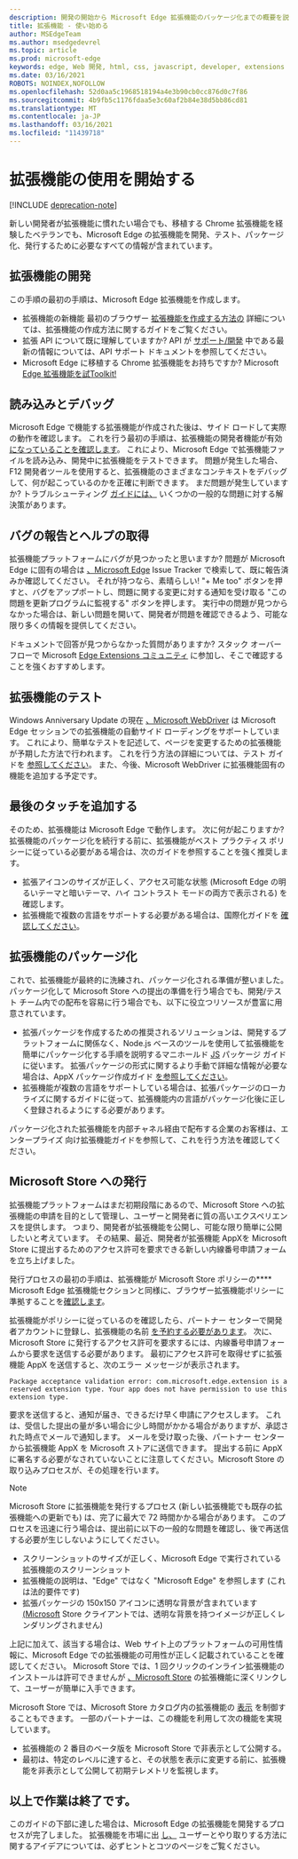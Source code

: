 ```yaml
---
description: 開発の開始から Microsoft Edge 拡張機能のパッケージ化までの概要を説明します。
title: 拡張機能 - 使い始める
author: MSEdgeTeam
ms.author: msedgedevrel
ms.topic: article
ms.prod: microsoft-edge
keywords: edge, Web 開発, html, css, javascript, developer, extensions
ms.date: 03/16/2021
ROBOTS: NOINDEX,NOFOLLOW
ms.openlocfilehash: 52d0aa5c1968518194a4e3b90cb0cc876d0c7f86
ms.sourcegitcommit: 4b9fb5c1176fdaa5e3c60af2b84e38d5bb86cd81
ms.translationtype: MT
ms.contentlocale: ja-JP
ms.lasthandoff: 03/16/2021
ms.locfileid: "11439718"
---
```

# <a name="getting-started-with-extensions"></a>拡張機能の使用を開始する  

[!INCLUDE [deprecation-note](includes/deprecation-note.md)]  

新しい開発者が拡張機能に慣れたい場合でも、移植する Chrome 拡張機能を経験したベテランでも、Microsoft Edge の拡張機能を開発、テスト、パッケージ化、発行するために必要なすべての情報が含まれています。 

## <a name="developing-an-extension"></a>拡張機能の開発

この手順の最初の手順は、Microsoft Edge 拡張機能を作成します。 
- 拡張機能の新機能 最初のブラウザー [拡張機能を作成する方法の](./guides/creating-an-extension.md) 詳細については、拡張機能の作成方法に関するガイドをご覧ください。 
- 拡張 API について既に理解していますか? API が [サポート/開発](./api-support.md) 中である最新の情報については、API サポート ドキュメントを参照してください。 
- Microsoft Edge に移植する Chrome 拡張機能をお持ちですか? Microsoft [Edge 拡張機能を試Toolkit!](./guides/porting-chrome-extensions.md)

## <a name="loading-and-debugging"></a>読み込みとデバッグ

Microsoft Edge で機能する拡張機能が作成された後は、サイド ロードして実際の動作を確認します。 これを行う最初の手順は、拡張機能の開発者機能が有効 [になっていることを確認します](./guides/adding-and-removing-extensions.md)。 これにより、Microsoft Edge で拡張機能ファイルを読み込み、開発中に拡張機能をテストできます。 問題が発生した場合、F12 開発者ツールを使用すると、拡張機能[](./guides/debugging-extensions.md)のさまざまなコンテキストをデバッグして、何が起こっているのかを正確に判断できます。 まだ問題が発生していますか? トラブルシューティング [ガイドには、](./troubleshooting.md) いくつかの一般的な問題に対する解決策があります。 

## <a name="reporting-bugs-and-getting-help"></a>バグの報告とヘルプの取得

拡張機能プラットフォームにバグが見つかったと思いますか? 問題が Microsoft Edge に固有の場合は [、Microsoft Edge](https://developer.microsoft.com/microsoft-edge/platform/issues/) Issue Tracker で検索して、既に報告済みか確認してください。 それが持つなら、素晴らしい! "+ Me too" ボタンを押すと、バグをアップポートし、問題に関する変更に対する通知を受け取る "この問題を更新プログラムに監視する" ボタンを押します。 実行中の問題が見つからなかった場合は、新しい問題を開いて、開発者が問題を確認できるよう、可能な限り多くの情報を提供してください。 

<!--Are we missing an API that your extension needs to work properly? If so, [we're always listening on UserVoice](https://wpdev.uservoice.com/forums/257854-microsoft-edge-developer/category/87962-extensions). Feel free to upvote your API if it already exists, or to create a new feedback item so that other developers can upvote it too! -->  

ドキュメントで回答が見つからなかった質問がありますか? スタック オーバーフローで Microsoft [Edge Extensions コミュニティ](https://stackoverflow.com/questions/tagged/microsoft-edge-extension) に参加し、そこで確認することを強くおすすめします。

## <a name="testing-your-extension"></a>拡張機能のテスト

Windows Anniversary Update の現在 [、Microsoft WebDriver](../webdriver/index.md) は Microsoft Edge セッションでの拡張機能の自動サイド ローディングをサポートしています。 これにより、簡単なテストを記述して、ページを変更するための拡張機能が予期した方法で行われます。 これを行う方法の詳細については、テスト ガイドを [参照してください](./guides/packaging/creating-and-testing-extension-packages.md#automated-testing-with-webdriver)。 また、今後、Microsoft WebDriver に拡張機能固有の機能を追加する予定です。

## <a name="adding-the-final-touches"></a>最後のタッチを追加する

そのため、拡張機能は Microsoft Edge で動作します。 次に何が起こりますか? 拡張機能のパッケージ化を続行する前に、拡張機能がベスト プラクティス ポリシーに従っている必要がある場合は、次のガイドを参照することを強く推奨します。 
- 拡張アイコンのサイズが正[](./guides/design.md)しく、アクセス[](./guides/accessibility.md)可能な状態 (Microsoft Edge の明るいテーマと暗いテーマ、ハイ コントラスト モードの両方で表示される) を確認します。 
- 拡張機能で複数の言語をサポートする必要がある場合は、国際化ガイドを [確認してください](./guides/internationalization.md)。 

## <a name="packaging-an-extension"></a>拡張機能のパッケージ化

これで、拡張機能が最終的に洗練され、パッケージ化される準備が整いました。 パッケージ化して Microsoft Store への提出の準備を行う場合でも、開発/テスト チーム内での配布を容易に行う場合でも、以下に役立つリソースが豊富に用意されています。 

- 拡張パッケージを作成するための推奨されるソリューションは、開発するプラットフォームに関係なく、Node.js ベースのツールを使用して拡張機能を簡単にパッケージ化する手順を説明するマニホールド [JS](./guides/packaging/using-manifoldjs-to-package-extensions.md) パッケージ ガイドに従います。 拡張パッケージの形式に関するより手動で詳細な情報が必要な場合は、AppX パッケージ作成ガイド [を参照してください](./guides/packaging/creating-and-testing-extension-packages.md#preparing-the-submission-folder)。 
- 拡張機能が複数の言語をサポートしている場合は、拡張パッケージのローカライズに関する[](./guides/packaging/localizing-extension-packages.md)ガイドに従って、拡張機能内の言語がパッケージ化後に正しく登録されるようにする必要があります。 

パッケージ化された拡張機能を内部チャネル経由で配布する企業のお客様は、エンタープライズ 向け拡張機能ガイドを[](./extensions-for-enterprise.md)参照して、これを行う方法を確認してください。  

## <a name="publishing-to-the-microsoft-store"></a>Microsoft Store への発行

拡張機能プラットフォームはまだ初期段階にあるので、Microsoft Store への拡張機能の申請を目的として管理し、ユーザーと開発者に質の高いエクスペリエンスを提供します。 つまり、開発者が拡張機能を公開し、可能な限り簡単に公開したいと考えています。 その結果、最近、開発者が拡張機能 AppX[](https://aka.ms/extension-request)を Microsoft Store に提出するためのアクセス許可を要求できる新しい内線番号申請フォームを立ち上げました。
 
発行プロセスの最初の手順は、拡張機能が Microsoft Store ポリシーの**** Microsoft Edge 拡張機能セクションと同様に、ブラウザー拡張機能ポリシーに準拠することを[確認します](https://msdn.microsoft.com/library/windows/apps/dn764944.aspx#pol_10_12)。  

<!--  The first step of the publishing process is to make sure your extension conforms to our [browser extension policy](./microsoft-browser-extension-policy.md) as well as the [Microsoft Edge extensions section of the Microsoft Store Policies](https://msdn.microsoft.com/library/windows/apps/dn764944.aspx#pol_10_12).  -->  

拡張機能がポリシーに従っているのを確認したら、パートナー センターで開発者アカウントに登録し、拡張機能の名前 [を予約する必要があります](./guides/packaging/extensions-in-the-windows-dev-center.md)。 次に、Microsoft Store に発行するアクセス許可[](https://aka.ms/extension-request)を要求するには、内線番号申請フォームから要求を送信する必要があります。 最初にアクセス許可を取得せずに拡張機能 AppX を送信すると、次のエラー メッセージが表示されます。

```text
Package acceptance validation error: com.microsoft.edge.extension is a reserved extension type. Your app does not have permission to use this extension type.
```  

要求を送信すると、通知が届き、できるだけ早く申請にアクセスします。 これは、受信した提出の量が多い場合に少し時間がかかる場合がありますが、承認された時点でメールで通知します。 メールを受け取った後、パートナー センターから拡張機能 AppX を Microsoft ストアに送信できます。 提出する前に AppX に署名する必要がなされていないことに注意してください。Microsoft Store の取り込みプロセスが、その処理を行います。
 
> [!NOTE]
> Microsoft Store に拡張機能を発行するプロセス (新しい拡張機能でも既存の拡張機能への更新でも) は、完了に最大で 72 時間かかる場合があります。 このプロセスを迅速に行う場合は、提出前に以下の一般的な問題を確認し、後で再送信する必要が生じしないようにしてください。 
> - スクリーンショットのサイズが正しく、Microsoft Edge で実行されている拡張機能のスクリーンショット 
> - 拡張機能の説明は、"Edge" ではなく "Microsoft Edge" を参照します (これは法的要件です) 
> - 拡張パッケージの 150x150 アイコンに透明な背景が含まれています [(Microsoft](./guides/design.md#microsoft-store-icon) Store クライアントでは、透明な背景を持つイメージが正しくレンダリングされません) 

上記に加えて、該当する場合は、Web サイト上のプラットフォームの可用性情報に、Microsoft Edge での拡張機能の可用性が正しく記載されていることを確認してください。 Microsoft Store では、1 回クリックのインライン拡張機能のインストールは許可できませんが [、Microsoft Store](./tips-and-tricks.md#get-a-direct-link-to-your-extension-in-the-microsoft-store) の拡張機能に深くリンクして、ユーザーが簡単に入手できます。 

Microsoft Store では、Microsoft Store カタログ内の拡張機能の [表示](https://blogs.windows.com/buildingapps/2015/09/10/managing-hidden-apps-beta-apps-and-visibility-of-in-app-purchases-in-dev-center/) を制御することもできます。 一部のパートナーは、この機能を利用して次の機能を実現しています。 
- 拡張機能の 2 番目のベータ版を Microsoft Store で非表示として公開する。
- 最初は、特定のレベルに達すると、その状態を表示に変更する前に、拡張機能を非表示として公開して初期テレメトリを監視します。

## <a name="thats-it"></a>以上で作業は終了です。

このガイドの下部に達した場合は、Microsoft Edge の拡張機能を開発するプロセスが完了しました。 拡張機能を市場に出 [し、](./tips-and-tricks.md) ユーザーとやり取りする方法に関するアイデアについては、必ずヒントとコツのページをご覧ください。
